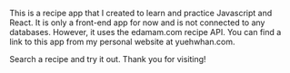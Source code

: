 This is a recipe app that I created to learn and practice Javascript and React. It is only a front-end app for now and is not connected to any databases. However, it uses the edamam.com recipe API. You can find a link to this app from my personal website at yuehwhan.com. 

Search a recipe and try it out. Thank you for visiting!

